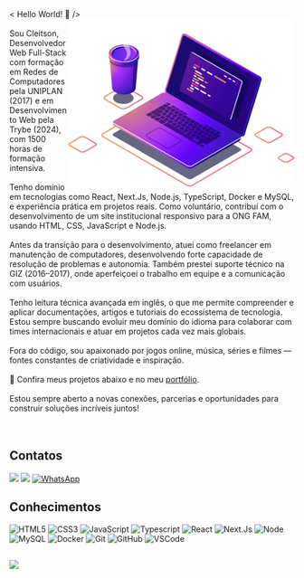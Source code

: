 <div>
  < Hello World! 🤟 />
   <img src="https://github.com/cleitson/cleitson/blob/main/image/computer-illustration.png" alt="ilustração de um computador" min-width="400px" max-width="400px" width="400px" align="right">
   <br><br>
    Sou Cleitson, Desenvolvedor Web Full-Stack com formação em Redes de Computadores pela UNIPLAN (2017) e em Desenvolvimento Web pela Trybe (2024), com 1500 horas de formação intensiva.
<br><br>
Tenho domínio em tecnologias como React, Next.Js, Node.js, TypeScript, Docker e MySQL, e experiência prática em projetos reais. Como voluntário, contribuí com o desenvolvimento de um site institucional responsivo para a ONG FAM, usando HTML, CSS, JavaScript e Node.js.
<br><br>
Antes da transição para o desenvolvimento, atuei como freelancer em manutenção de computadores, desenvolvendo forte capacidade de resolução de problemas e autonomia. Também prestei suporte técnico na GIZ (2016–2017), onde aperfeiçoei o trabalho em equipe e a comunicação com usuários.
<br><br>
Tenho leitura técnica avançada em inglês, o que me permite compreender e aplicar documentações, artigos e tutoriais do ecossistema de tecnologia. Estou sempre buscando evoluir meu domínio do idioma para colaborar com times internacionais e atuar em projetos cada vez mais globais.
<br><br>
Fora do código, sou apaixonado por jogos online, música, séries e filmes — fontes constantes de criatividade e inspiração.
<br><br>
🔗 Confira meus projetos abaixo e no meu <a href="https://cleitson.dev.br">portfólio</a>.
<br><br>
Estou sempre aberto a novas conexões, parcerias e oportunidades para construir soluções incríveis juntos! 
</div>
<br><br>
<h2>Contatos</h2>
  <a href="https://www.linkedin.com/in/cleitsonlima/" target="_blank" rel="noreferrer"><img src="https://img.shields.io/badge/-LinkedIn-%230077B5?style=for-the-badge&logo=linkedin&logoColor=white"></a> 
  <a href="mailto:cleitson.ftw@gmail.com" target="_blank"><img src="https://img.shields.io/badge/Gmail-D14836?style=for-the-badge&logo=gmail&logoColor=white"></a>
  <a href="https://wa.me/+5561994187777" title="WhatsApp" target="_blank"><img src="https://img.shields.io/badge/WhatsApp-25D366?style=for-the-badge&logo=whatsapp&logoColor=white" alt="WhatsApp"/></a>
<h2>Conhecimentos</h2>
   
   ![HTML5](https://img.shields.io/badge/HTML5%20-%23E34F26.svg?style=for-the-badge&logo=html5&logoColor=white)
   ![CSS3](https://img.shields.io/badge/CSS%20-%231572B6.svg?style=for-the-badge&logo=css3&logoColor=white)
   ![JavaScript](https://img.shields.io/badge/JavaScript%20-%23F7DF1E.svg?style=for-the-badge&logo=javascript&logoColor=black)
   ![Typescript](https://img.shields.io/badge/Typescrypt%20-%233178C6.svg?style=for-the-badge&logo=typescript&logoColor=white)
   ![React](https://img.shields.io/badge/React-%2361DAFB?style=for-the-badge&logo=react&logoColor=black)
   ![Next.Js](https://img.shields.io/badge/Next.Js-maker?style=for-the-badge&logo=nextdotjs&logoColor=white&color=black)
   ![Node](https://img.shields.io/badge/node.js%20-%23339933.svg?style=for-the-badge&logo=nodedotjs&logoColor=white)
   ![MySQL](https://img.shields.io/badge/mysql%20-%234479A1.svg?style=for-the-badge&logo=mysql&logoColor=white)
   ![Docker](https://img.shields.io/badge/docker%20-%232496ED.svg?style=for-the-badge&logo=docker&logoColor=white)
   ![Git](https://img.shields.io/badge/git-%23F05033.svg?style=for-the-badge&logo=git&logoColor=white)
   ![GitHub](https://img.shields.io/badge/github-%23121011.svg?style=for-the-badge&logo=github&logoColor=white)
   ![VSCode](https://img.shields.io/badge/VSCode-0078D4?style=for-the-badge&logo=visual%20studio%20code&logoColor=white)


<!--
<h2>Aprendendo</h2>

   ![Kotlin](https://img.shields.io/badge/Kotlin-B125EA?style=for-the-badge&logo=Kotlin&logoColor=white)
   ![Android](https://img.shields.io/badge/Android-3DDC84?style=for-the-badge&logo=android&logoColor=white)
   ![AndroidStudio](https://img.shields.io/badge/Android_Studio-3DDC84?style=for-the-badge&logo=android-studio&logoColor=white)
-->
<h2></h2>
<a href="https://github.com/cleitson">
 <img src="https://github-readme-stats.vercel.app/api/top-langs/?username=cleitson&layout=compact&langs_count=7&theme=nightowl&show_icons=true"/>
</a>



